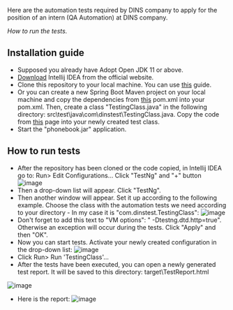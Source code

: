 Here are the automation tests required by DINS company to apply for the position of an intern (QA Automation) at DINS company.

*How to run the tests.*

## Installation guide
 * Supposed you already have Adopt Open JDK 11 or above.
 * [Download](https://www.jetbrains.com/ru-ru/idea/download/#section=windows) Intellij IDEA from the official website.
 * Clone this repository to your local machine. You can use [this](https://www.youtube.com/watch?v=aBVOAnygcZw&ab_channel=IntelliJIDEAbyJetBrains) guide.
 * Or you can create a new Spring Boot Maven project on your local machine and copy the dependencies from [this](https://github.com/InalDJ/DINS-automation-test/blob/master/pom.xml) pom.xml into your pom.xml. Then, create a class "TestingClass.java" in the following directory: src\test\java\com\dinstest\TestingClass.java. Copy the code from [this](https://github.com/InalDJ/DINS-automation-test/blob/master/src/test/java/com/dinstest/TestingClass.java) page into your newly created test class.
 * Start the "phonebook.jar" application.
 
 
 ## How to run tests
 * After the repository has been cloned or the code copied, in Intellij IDEA go to: Run> Edit Configurations...  Click "TestNg" and "+" button
 ![image](https://user-images.githubusercontent.com/65347205/99301898-b0e90f00-285f-11eb-99f4-246e8980325f.png)
 * Then a drop-down list will appear. Click "TestNg".
 * Then another window will appear. Set it up according to the following example. Choose the class with the automation tests we need according to your directory - In my case it is "com.dinstest.TestingClass":
 ![image](https://user-images.githubusercontent.com/65347205/99299035-af1d4c80-285b-11eb-8072-96ed615ad1ab.png)
 * Don't forget to add this text to "VM options": " -Dtestng.dtd.http=true". Otherwise an exception will occur during the tests. Click "Apply" and then "OK".
 * Now you can start tests. Activate your newly created configuration in the drop-down list:
 ![image](https://user-images.githubusercontent.com/65347205/99299466-4da9ad80-285c-11eb-9463-43b54f0ba872.png)
 * Click Run> Run 'TestingClass'...
 * After the tests have been executed, you can open a newly generated test report. It will be saved to this directory: target\TestReport.html
 
![image](https://user-images.githubusercontent.com/65347205/99301323-d295c680-285e-11eb-989d-560842e04ef5.png)
 
 * Here is the report:
 ![image](https://user-images.githubusercontent.com/65347205/99299872-eb04e180-285c-11eb-8296-521191e72f68.png)
